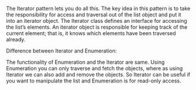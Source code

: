 The Iterator pattern lets you do all this. The key idea in this pattern is to take the responsibility for access and traversal out
of the list object and put it into an iterator object. The Iterator class defines an interface for accessing the list’s elements.
An iterator object is responsible for keeping track of the current element; that is, it knows which elements have been traversed
already.

Difference between Iterator and Enumeration:

The functionality of Enumeration and the Iterator are same. Using Enumeration you can only traverse and fetch the objects, where as using Iterator we can also add and remove the objects. So Iterator can be useful if you want
to manipulate the list and Enumeration is for read-only access. 